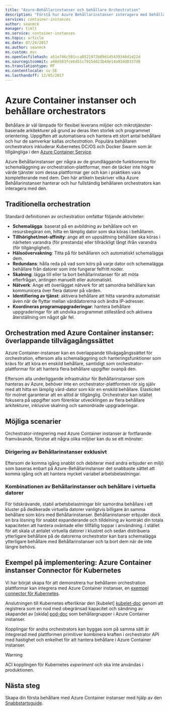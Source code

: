 ```yaml
---
title: "Azure-Behållarinstanser och behållare Orchestration"
description: "Förstå hur Azure Behållarinstanser interagera med behållaren orchestrators"
services: container-instances
author: seanmck
manager: timlt
ms.service: container-instances
ms.topic: article
ms.date: 07/24/2017
ms.author: seanmck
ms.custom: mvc
ms.openlocfilehash: a51e746c501cca0521972b09d145439348d1d22d
ms.sourcegitcommit: a48e503fce6d51c7915dd23b4de14a91dd0337d8
ms.translationtype: MT
ms.contentlocale: sv-SE
ms.lasthandoff: 12/05/2017
---
```

# <a name="azure-container-instances-and-container-orchestrators"></a>Azure Container instanser och behållare orchestrators

Behållare är väl lämpade för flexibel leverans miljöer och mikrotjänster-baserade arkitekturer på grund av deras liten storlek och programmet orientering. Uppgiften att automatisera och hantera ett stort antal behållare och hur de samverkar kallas *orchestration*. Populära behållaren orchestrators inkluderar Kubernetes DC/OS och Docker Swarm som är tillgängliga i den [Azure Container Service](https://docs.microsoft.com/azure/container-service/).

Azure Behållarinstanser ger några av de grundläggande funktionerna för schemaläggning av orchestration-plattformar, men de täcker inte högre värde tjänster som dessa plattformar ger och kan i praktiken vara kompletterande med dem. Den här artikeln beskriver vilka Azure Behållarinstanser hanterar och hur fullständig behållaren orchestrators kan interagera med den.

## <a name="traditional-orchestration"></a>Traditionella orchestration

Standard definitionen av orchestration omfattar följande aktiviteter:

- **Schemalägga**: baserat på en avbildning av behållare och en resursbegäran om, hitta en lämplig dator som ska köras i behållaren.
- **Tillhörighet/mot-affinity**: ange att en uppsättning behållare ska köras i närheten varandra (för prestanda) eller tillräckligt långt ifrån varandra (för tillgänglighet).
- **Hälsoövervakning**: Titta på för behållaren och automatiskt schemalägga dem.
- **Redundans**: hålla reda på vad som körs på varje dator och schemalägga behållare från datorer som inte fungerar felfritt noder.
- **Skalning**: lägga till eller ta bort behållarinstanser för att möta efterfrågan, antingen manuellt eller automatiskt.
- **Nätverk**: Ange ett överlägget nätverk för att samordna behållare kan kommunicera över flera datorer på värden.
- **Identifiering av tjänst**: aktivera behållare att hitta varandra automatiskt även när de flyttar mellan värddatorerna och ändra IP-adresser.
- **Koordineras programuppgraderingar**: hantera behållare uppgraderingar för att undvika programmet stillestånd och aktivera återställning om något går fel.

## <a name="orchestration-with-azure-container-instances-a-layered-approach"></a>Orchestration med Azure Container instanser: överlappande tillvägagångssättet

Azure Container-instanser kan en överlappande tillvägagångssättet för orchestration, eftersom alla schemaläggning och hanteringsfunktioner som krävs för att köra en enskild behållare, samtidigt som orchestrator-plattformar för att hantera flera behållare uppgifter ovanpå den.

Eftersom alla underliggande infrastruktur för Behållarinstanser som hanteras av Azure, behöver inte en orchestrator-plattformen rör sig själv med att hitta en lämplig värd-dator som kör en enskild behållare. Elasticitet för molnet garanterar att en alltid är tillgänglig. Orchestrator kan istället fokusera på uppgifter som förenklar utvecklingen av flera behållare arkitekturer, inklusive skalning och samordnade uppgraderingar.



## <a name="potential-scenarios"></a>Möjliga scenarier

Orchestrator-integrering med Azure Container instanser är fortfarande framväxande, förutse att några olika miljöer kan du se ett mönster:

### <a name="orchestration-of-container-instances-exclusively"></a>Dirigering av Behållarinstanser exklusivt

Eftersom de komma igång snabbt och debiterar med andra erbjuder en miljö som baseras enbart på Azure-Behållarinstanser det snabbaste sättet att komma igång och att hantera mycket variabel arbetsbelastningar.

### <a name="combination-of-container-instances-and-containers-in-virtual-machines"></a>Kombinationen av Behållarinstanser och behållare i virtuella datorer

För tidskrävande, stabil arbetsbelastningar blir samordna behållare i ett kluster på dedikerade virtuella datorer vanligtvis billigare än samma behållare som körs med Behållarinstanser. Behållarinstanser erbjuder dock en bra lösning för snabbt expanderande och tilldelning av kontrakt din totala kapaciteten att hantera oväntade eller tillfällig toppar i användning. I stället för att skala ut antalet virtuella datorer i klustret och sedan distribuera ytterligare behållare på de datorerna orchestrator kan bara schemalägga ytterligare behållare med Behållarinstanser och ta bort dem när de inte längre behövs.

## <a name="sample-implementation-azure-container-instances-connector-for-kubernetes"></a>Exempel på implementering: Azure Container instanser Connector för Kubernetes

Vi har börjat skapa för att demonstrera hur behållaren orchestration plattformar kan integrera med Azure Container instanser, en [exempel connector för Kubernetes][aci-connector-k8s].

Anslutningen till Kubernetes efterliknar den [kubelet] [ kubelet-doc] genom att registrera som en nod med obegränsad kapacitet och sändning av skapandet av [skida] [ pod-doc] som behållargrupper i Azure Container instanser.

<!-- ![ACI Connector for Kubernetes][aci-connector-k8s-gif] -->

Kopplingar för andra orchestrators kan byggas som på samma sätt är integrerad med plattformen primitiver kombinera kraften i orchestrator API med hastighet och enkelhet för att hantera behållare i Azure Container instanser.

> [!WARNING]
> ACI kopplingen för Kubernetes *experiment* och ska inte användas i produktionen.

## <a name="next-steps"></a>Nästa steg

Skapa din första behållare med Azure Container instanser med hjälp av den [Snabbstartsguide](container-instances-quickstart.md).

<!-- IMAGES -->
[aci-connector-k8s-gif]: ./media/container-instances-orchestrator-relationship/aci-connector-k8s.gif

<!-- LINKS -->
[aci-connector-k8s]: https://github.com/azure/aci-connector-k8s
[kubelet-doc]: https://kubernetes.io/docs/admin/kubelet/
[pod-doc]: https://kubernetes.io/docs/concepts/workloads/pods/pod/
